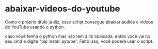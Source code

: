 # abaixar-videos-do-youtube

Como o próprio título já diz, esse script consegue abaixar áudios e vídeos do YouTube usando o python.

caso você tenha o python mas não tem a lib abaixada, então você vai no seu cmd e digite "pip install pytube". Feito isso, você poderá usar o script. 
